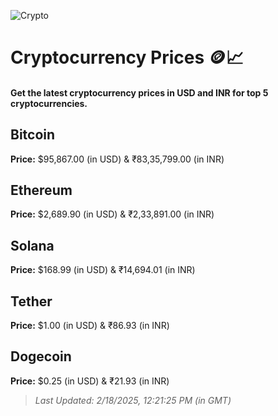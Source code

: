 
![Crypto](https://www.techguide.com.au/wp-content/uploads/2020/11/crypto3.jpeg)

# Cryptocurrency Prices 🪙📈

#### Get the latest cryptocurrency prices in USD and INR for top 5 cryptocurrencies.

## Bitcoin

**Price:** $95,867.00 (in USD) & ₹83,35,799.00 (in INR)

## Ethereum

**Price:** $2,689.90 (in USD) & ₹2,33,891.00 (in INR)

## Solana

**Price:** $168.99 (in USD) & ₹14,694.01 (in INR)

## Tether

**Price:** $1.00 (in USD) & ₹86.93 (in INR)

## Dogecoin

**Price:** $0.25 (in USD) & ₹21.93 (in INR)

> _Last Updated: 2/18/2025, 12:21:25 PM (in GMT)_
